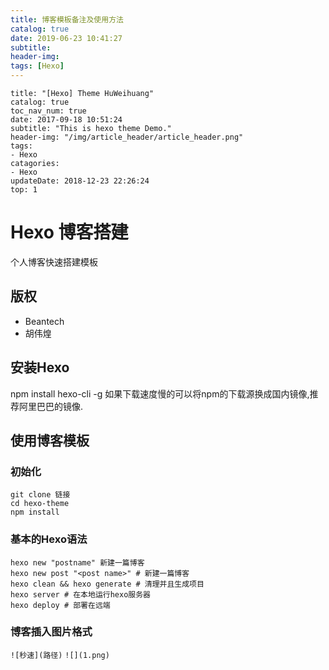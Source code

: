 ```yaml
---
title: 博客模板备注及使用方法
catalog: true
date: 2019-06-23 10:41:27
subtitle:
header-img:
tags: [Hexo]
---
```


~~~
title: "[Hexo] Theme HuWeihuang"
catalog: true
toc_nav_num: true
date: 2017-09-18 10:51:24
subtitle: "This is hexo theme Demo."
header-img: "/img/article_header/article_header.png"
tags:
- Hexo
catagories:
- Hexo
updateDate: 2018-12-23 22:26:24
top: 1
~~~


# Hexo 博客搭建
个人博客快速搭建模板
## 版权
- Beantech 
- 胡伟煌
## 安装Hexo
npm install hexo-cli -g
如果下载速度慢的可以将npm的下载源换成国内镜像,推荐阿里巴巴的镜像.

## 使用博客模板
### 初始化
~~~ git 
git clone 链接
cd hexo-theme
npm install
~~~

### 基本的Hexo语法
~~~ git
hexo new "postname" 新建一篇博客
hexo new post "<post name>" # 新建一篇博客
hexo clean && hexo generate # 清理并且生成项目
hexo server # 在本地运行hexo服务器
hexo deploy # 部署在远端
~~~

### 博客插入图片格式

`![秒速](路径)`
`![](1.png)`



